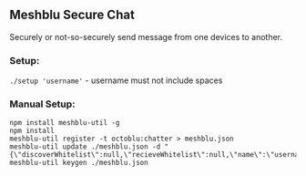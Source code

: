 ## Meshblu Secure Chat

Securely or not-so-securely send message from one devices to another.

### Setup:
`./setup 'username'` - username must not include spaces

### Manual Setup:
    npm install meshblu-util -g
    npm install
    meshblu-util register -t octoblu:chatter > meshblu.json
    meshblu-util update ./meshblu.json -d "{\"discoverWhitelist\":null,\"recieveWhitelist\":null,\"name\":\"username\"}" 
    meshblu-util keygen ./meshblu.json